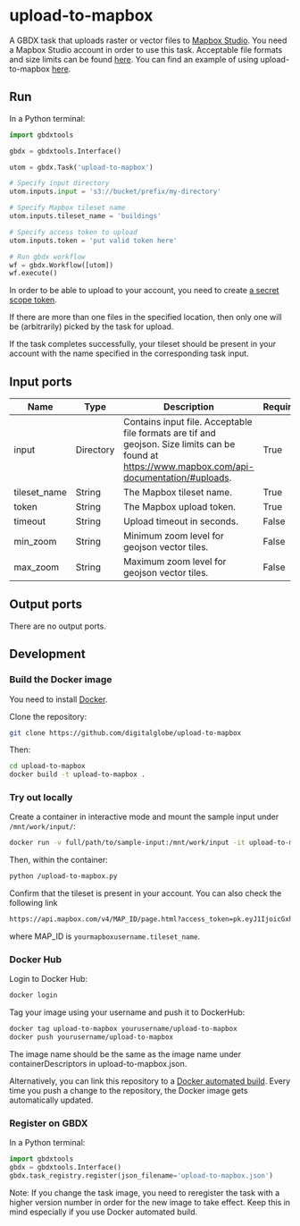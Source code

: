# upload-to-mapbox

A GBDX task that uploads raster or vector files to [Mapbox Studio](https://www.mapbox.com/mapbox-studio/).
You need a Mapbox Studio account in order to use this task.
Acceptable file formats and size limits can be found [here](https://www.mapbox.com/api-documentation/#uploads).
You can find an example of using upload-to-mapbox [here](http://gbdxstories.digitalglobe.com/osm-lulc/).

## Run

In a Python terminal:

```python
import gbdxtools

gbdx = gbdxtools.Interface()

utom = gbdx.Task('upload-to-mapbox')

# Specify input directory
utom.inputs.input = 's3://bucket/prefix/my-directory'

# Specify Mapbox tileset name
utom.inputs.tileset_name = 'buildings'

# Specify access token to upload
utom.inputs.token = 'put valid token here'

# Run gbdx workflow
wf = gbdx.Workflow([utom])
wf.execute()
```

In order to be able to upload to your account, you need to create [a secret scope token](https://www.mapbox.com/studio/account/tokens/).

If there are more than one files in the specified location, then only one will be (arbitrarily) picked by the
task for upload.

If the task completes successfully, your tileset should be present in your account with the name specified
in the corresponding task input.


## Input ports

| Name  | Type |  Description | Required |
|-------|--------------|----------------|----------------|
| input | Directory | Contains input file. Acceptable file formats are tif and geojson. Size limits can be found at https://www.mapbox.com/api-documentation/#uploads. | True |
|tileset_name | String | The Mapbox tileset name. | True |
| token | String | The Mapbox upload token. | True |
| timeout | String | Upload timeout in seconds. | False |
| min_zoom | String | Minimum zoom level for geojson vector tiles. | False |
| max_zoom | String | Maximum zoom level for geojson vector tiles. | False |

## Output ports

There are no output ports.

## Development

### Build the Docker image

You need to install [Docker](https://docs.docker.com/engine/installation/).

Clone the repository:

```bash
git clone https://github.com/digitalglobe/upload-to-mapbox
```

Then:

```bash
cd upload-to-mapbox
docker build -t upload-to-mapbox .
```

### Try out locally

Create a container in interactive mode and mount the sample input under `/mnt/work/input/`:

```bash
docker run -v full/path/to/sample-input:/mnt/work/input -it upload-to-mapbox
```

Then, within the container:

```bash
python /upload-to-mapbox.py
```

Confirm that the tileset is present in your account. You can also check the following link

```bash
https://api.mapbox.com/v4/MAP_ID/page.html?access_token=pk.eyJ1IjoicGxhdGZvcm1zdG9yaWVzIiwiYSI6ImNpeTZkeWlvOTAwNm0yeHFocHFyaGFleDcifQ.wOsbVsS0NXKrWeX2bQwc-g
```

where MAP_ID is `yourmapboxusername.tileset_name`.

### Docker Hub

Login to Docker Hub:

```bash
docker login
```

Tag your image using your username and push it to DockerHub:

```bash
docker tag upload-to-mapbox yourusername/upload-to-mapbox
docker push yourusername/upload-to-mapbox
```

The image name should be the same as the image name under containerDescriptors in upload-to-mapbox.json.

Alternatively, you can link this repository to a [Docker automated build](https://docs.docker.com/docker-hub/builds/).
Every time you push a change to the repository, the Docker image gets automatically updated.

### Register on GBDX

In a Python terminal:

```python
import gbdxtools
gbdx = gbdxtools.Interface()
gbdx.task_registry.register(json_filename='upload-to-mapbox.json')
```

Note: If you change the task image, you need to reregister the task with a higher version number
in order for the new image to take effect. Keep this in mind especially if you use Docker automated build.

